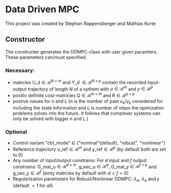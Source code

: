 # Data Driven MPC
This project was created by Stephan Rappensberger and Mathias Korte

## Constructor
The constructer generates the DDMPC-class with user given paramters. These parameters can/must specified:

### Necessary:
- matrcies U_d$\in\mathcal{R}^{N\times m}$ and Y_d $\in\mathcal{R}^{N\times p}$ contain the recorded input-output trajectory of length $N$ of a sythem with $u\in\mathcal{R}^{m}$ and $y\in\mathcal{R}^{p}$
- positiv definite cost-matricies Q$\in\mathcal{R}^{m\times m}$ and R$\in\mathcal{R}^{p\times p}$ 
- postive values for n and L (n is the number of past $u_k$/$y_k$ considered for including the state information and L is number of steps the opimization problems solves into the future. It follows that complexer systems can only be solved with bigger n and L.)

### Optional
- Control variant "ctrl_mode" $\in$ {"nominal"(default), "robust", "nonlinear"}
- Reference trajectory u_ref$\in\mathcal{R}^{m}$ and y_ref$\in\mathcal{R}^{p}$ (by default both are set to 0)
- Any number of input/output constrains: For $d$ input and $f$ output constrains: G_mat_u$\in\mathcal{R}^{d\times m}$, g_vec_u$\in\mathcal{R}^{d}$, G_mat_y$\in\mathcal{R}^{f\times p}$ and g_vec_y$\in\mathcal{R}^{f}$  (emty matrcies by default with $d=f=0$)
- Regularization parameters for Robust/Nonlinear DDMPC:  $\lambda_\alpha$, $\lambda_\sigma$ and $\epsilon$ (default $=1$ for all)
